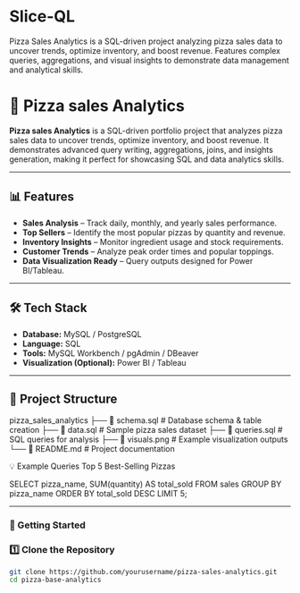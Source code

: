 # Slice-QL
Pizza Sales Analytics is a SQL-driven project analyzing pizza sales data to uncover trends, optimize inventory, and boost revenue. Features complex queries, aggregations, and visual insights to demonstrate data management and analytical skills.

# 🍕 Pizza sales Analytics

**Pizza sales Analytics** is a SQL-driven portfolio project that analyzes pizza sales data to uncover trends, optimize inventory, and boost revenue. It demonstrates advanced query writing, aggregations, joins, and insights generation, making it perfect for showcasing SQL and data analytics skills.

---

## 📊 Features
- **Sales Analysis** – Track daily, monthly, and yearly sales performance.
- **Top Sellers** – Identify the most popular pizzas by quantity and revenue.
- **Inventory Insights** – Monitor ingredient usage and stock requirements.
- **Customer Trends** – Analyze peak order times and popular toppings.
- **Data Visualization Ready** – Query outputs designed for Power BI/Tableau.

---

## 🛠️ Tech Stack
- **Database:** MySQL / PostgreSQL
- **Language:** SQL
- **Tools:** MySQL Workbench / pgAdmin / DBeaver
- **Visualization (Optional):** Power BI / Tableau

---

## 📂 Project Structure

pizza_sales_analytics
├── 📄 schema.sql # Database schema & table creation
├── 📄 data.sql # Sample pizza sales dataset
├── 📄 queries.sql # SQL queries for analysis
├── 📄 visuals.png # Example visualization outputs
└── 📄 README.md # Project documentation


💡 Example Queries
Top 5 Best-Selling Pizzas

SELECT pizza_name, SUM(quantity) AS total_sold
FROM sales
GROUP BY pizza_name
ORDER BY total_sold DESC
LIMIT 5;



---

### 🚀 Getting Started

### 1️⃣ Clone the Repository
```bash
git clone https://github.com/yourusername/pizza-sales-analytics.git
cd pizza-base-analytics


